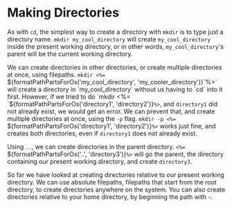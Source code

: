# Making Directories

As with `cd`, the simplest way to create a directory with `mkdir` is to type just a directory name. `mkdir my_cool_directory` will create `my_cool_directory` inside the present working directory, or in other words, `my_cool_directory`'s parent will be the current working directory.

We can create directories in other directories, or create multiple directories at once, using filepaths. `mkdir <%= `${formatPathPartsForOs('my_cool_directory', 'my_cooler_directory')}`%>` will create a directory in `my_cool_directory` without us having to `cd` into it first. However, if we tried to do `mkdir <%= `${formatPathPartsForOs('directory1', 'directory2')}`%>`, and `directory1` did not already exist, we would get an error. We can prevent that, and create multiple directories at once, using the `-p` flag. `mkdir -p <%= `${formatPathPartsForOs('directory1', 'directory2')}`%>` works just fine, and creates both directories, even if `directory1` does not already exist.

Using `..`, we can create directories in the parent directory. `<%= `${formatPathPartsForOs('..', 'directory3')}`%>` will go the parent, the directory containing our present working directory, and create `directory3`.

So far we have looked at creating directories relative to our present working directory. We can use absolute filepaths, filepaths that start from the root directory, to create directories anywhere on the system. You can also create directories relative to your home directory, by beginning the path with `~`.
